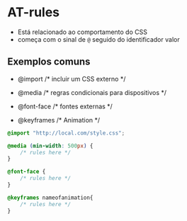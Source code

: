 # AT-rules

* Está relacionado ao comportamento do CSS
* começa com o sinal de `@` seguido do identificador valor

## Exemplos comuns

- @import       /* incluir um CSS externo */

- @media        /* regras condicionais para dispositivos */

- @font-face    /* fontes externas */

- @keyframes    /* Animation */

```css
@import "http://local.com/style.css";

@media (min-width: 500px) {
    /* rules here */
}

@font-face {
    /* rules here */
}

@keyframes nameofanimation{
    /* rules here */    
}
```